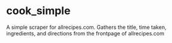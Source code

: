 # cook_simple
A simple scraper for allrecipes.com. Gathers the title, time taken, ingredients, and directions from the frontpage of allrecipes.com
